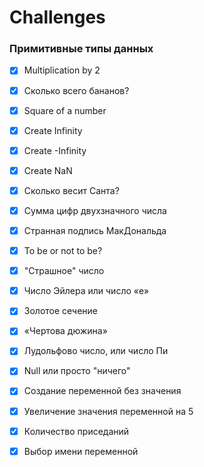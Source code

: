 # Challenges
### Примитивные типы данных
* [x] Multiplication by 2
* [x] Сколько всего бананов?
* [x] Square of a number
* [x] Create Infinity
* [x] Create -Infinity
* [x] Create NaN
* [x] Сколько весит Санта?
* [x] Сумма цифр двухзначного числа
* [x] Странная подпись МакДональда
* [x] To be or not to be?
* [x] "Страшное" число
* [x] Число Эйлера или число «е»
* [x] Золотое сечение
* [x] «Чертова дюжина»
* [x] Лудольфово число, или число Пи
* [x] Null или просто "ничего"
* [x] Создание переменной без значения
* [x] Увеличение значения переменной на 5
* [x] Количество приседаний
* [x] Выбор имени переменной

